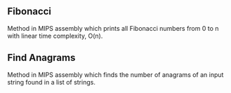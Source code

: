 ## Fibonacci

Method in MIPS assembly which prints all Fibonacci numbers from 0 to n with linear time complexity, O(n).

## Find Anagrams

Method in MIPS assembly which finds the number of anagrams of an input string found in a list of strings.

